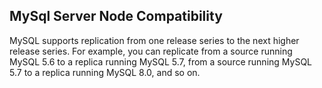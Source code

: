 ## MySql Server Node Compatibility
MySQL supports replication from one release series to the next higher release series.
For example, you can replicate from a source running MySQL 5.6 to a replica running MySQL 5.7,
from a source running MySQL 5.7 to a replica running MySQL 8.0, and so on.